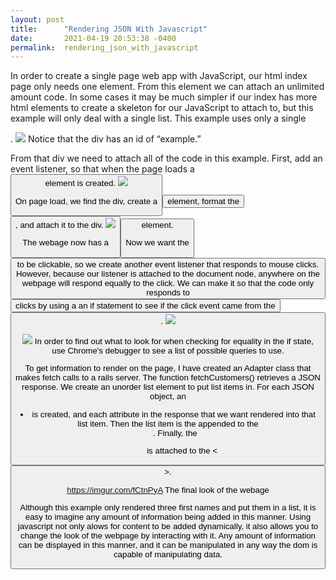 ```yaml
---
layout: post
title:      "Rendering JSON With Javascript"
date:       2021-04-19 20:53:38 -0400
permalink:  rendering_json_with_javascript
---
```



In order to create a single page web app with JavaScript, our html index page only needs one element. From this element we can attach an unlimited amount code. In some cases it may be much simpler if our index has more html elements to create a skeleton for our JavaScript to attach to, but this example will only deal with a single list.
This example uses only a single <div>.
![](http://imgur.com/3wZMxW2)
Notice that the div has an id of “example.”

From that div we need to attach all of the code in this example.
First, add an event listener, so that when the page loads a <button> element is created.
![](http://imgur.com/3wZMxW2)

On page load, we find the div, create a <button> element, format the <button>, and attach it to the div.
![](http://imgur.com/mcWB5hE)

The webage now has a <button> element.

Now we want the <button> to be clickable, so we create another event listener that responds to mouse clicks. However, because our listener is attached to the document node, anywhere on the webpage will respond equally to the click. We can make it so that the code only responds to <button> clicks by using a an if statement to see if the click event came from the <button>.
![](http://imgur.com/fCtnPyA)

![](http://imgur.com/2xdVfun)
In order to find out what to look for when checking for equality in the if state, use Chrome's debugger to see a list of possible queries to use.


To get information to render on the page, I have created an Adapter class that makes fetch calls to a rails server. The function fetchCustomers() retrieves a JSON response. We create an unorder list element to put list items in. For each JSON object, an <li> is created, and each attribute in the response that we want rendered into that list item. Then the list item is the appended to the <ul>. Finally, the <ul> is attached to the <<button>>.
[](http://imgur.com/bPKkgni)

https://imgur.com/fCtnPyA
The final look of the webage

Although this example only rendered three first names and put them in a list, it is easy to imagine any amount of information being added in this manner. Using javascript not only alows for content to be added dynamically, it also allows you to change the look of the webpage by interacting with it. Any amount of information can be displayed in this manner, and it can be manipulated in any way the dom is capable of manipulating data.
